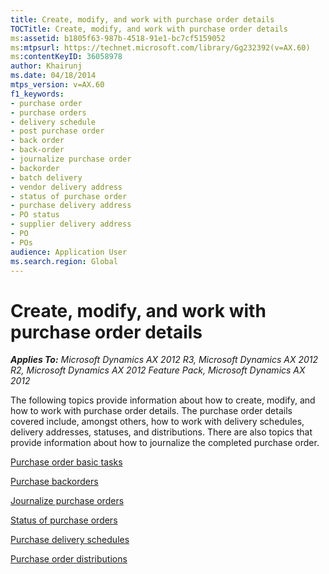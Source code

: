 ```yaml
---
title: Create, modify, and work with purchase order details
TOCTitle: Create, modify, and work with purchase order details
ms:assetid: b1805f63-987b-4518-91e1-bc7cf5159052
ms:mtpsurl: https://technet.microsoft.com/library/Gg232392(v=AX.60)
ms:contentKeyID: 36058978
author: Khairunj
ms.date: 04/18/2014
mtps_version: v=AX.60
f1_keywords:
- purchase order
- purchase orders
- delivery schedule
- post purchase order
- back order
- back-order
- journalize purchase order
- backorder
- batch delivery
- vendor delivery address
- status of purchase order
- purchase delivery address
- PO status
- supplier delivery address
- PO
- POs
audience: Application User
ms.search.region: Global
---
```


# Create, modify, and work with purchase order details 


_**Applies To:** Microsoft Dynamics AX 2012 R3, Microsoft Dynamics AX 2012 R2, Microsoft Dynamics AX 2012 Feature Pack, Microsoft Dynamics AX 2012_

The following topics provide information about how to create, modify, and how to work with purchase order details. The purchase order details covered include, amongst others, how to work with delivery schedules, delivery addresses, statuses, and distributions. There are also topics that provide information about how to journalize the completed purchase order.

[Purchase order basic tasks](purchase-order-basic-tasks.md)

[Purchase backorders](purchase-backorders.md)

[Journalize purchase orders](journalize-purchase-orders.md)

[Status of purchase orders](status-of-purchase-orders.md)

[Purchase delivery schedules](purchase-delivery-schedules.md)

[Purchase order distributions](purchase-order-distributions.md)

  


